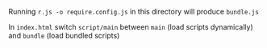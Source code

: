 Running `r.js -o require.config.js` in this directory will produce `bundle.js`

In `index.html` switch `script/main` between `main` (load scripts dynamically) and `bundle` (load bundled scripts)
